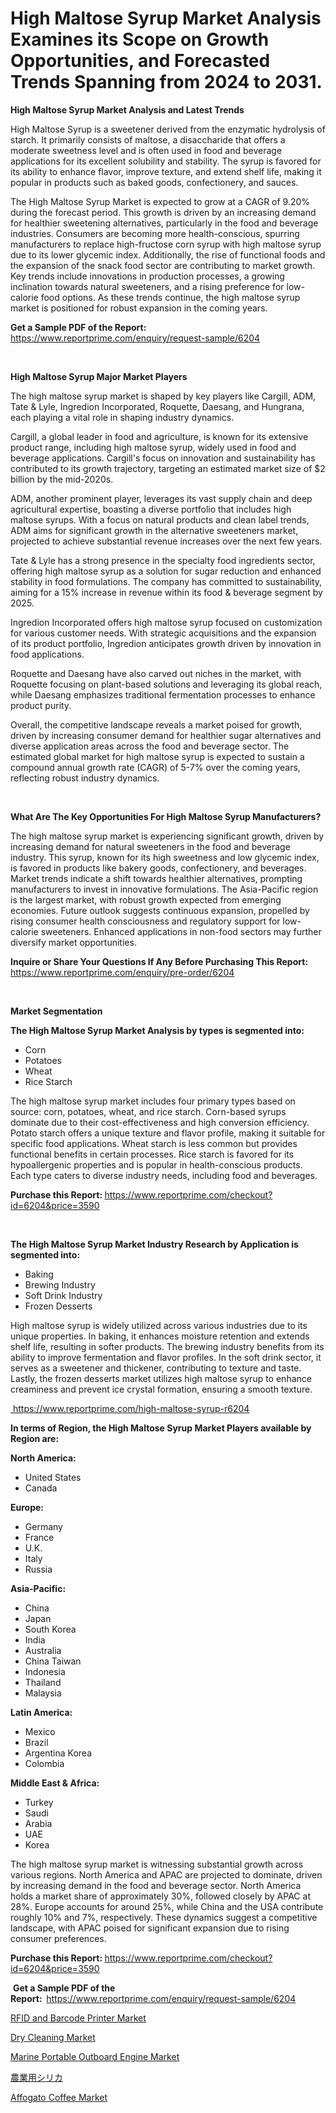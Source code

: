 <p><h1>High Maltose Syrup Market Analysis Examines its Scope on Growth Opportunities, and Forecasted Trends Spanning from 2024 to 2031.</h1></p><p><strong>High Maltose Syrup Market Analysis and Latest Trends</strong></p>
<p><p>High Maltose Syrup is a sweetener derived from the enzymatic hydrolysis of starch. It primarily consists of maltose, a disaccharide that offers a moderate sweetness level and is often used in food and beverage applications for its excellent solubility and stability. The syrup is favored for its ability to enhance flavor, improve texture, and extend shelf life, making it popular in products such as baked goods, confectionery, and sauces.</p><p>The High Maltose Syrup Market is expected to grow at a CAGR of 9.20% during the forecast period. This growth is driven by an increasing demand for healthier sweetening alternatives, particularly in the food and beverage industries. Consumers are becoming more health-conscious, spurring manufacturers to replace high-fructose corn syrup with high maltose syrup due to its lower glycemic index. Additionally, the rise of functional foods and the expansion of the snack food sector are contributing to market growth. Key trends include innovations in production processes, a growing inclination towards natural sweeteners, and a rising preference for low-calorie food options. As these trends continue, the high maltose syrup market is positioned for robust expansion in the coming years.</p></p>
<p><strong>Get a Sample PDF of the Report:&nbsp;</strong> <a href="https://www.reportprime.com/enquiry/request-sample/6204">https://www.reportprime.com/enquiry/request-sample/6204</a></p>
<p>&nbsp;</p>
<p><strong>High Maltose Syrup Major Market Players</strong></p>
<p><p>The high maltose syrup market is shaped by key players like Cargill, ADM, Tate & Lyle, Ingredion Incorporated, Roquette, Daesang, and Hungrana, each playing a vital role in shaping industry dynamics. </p><p>Cargill, a global leader in food and agriculture, is known for its extensive product range, including high maltose syrup, widely used in food and beverage applications. Cargill's focus on innovation and sustainability has contributed to its growth trajectory, targeting an estimated market size of $2 billion by the mid-2020s.</p><p>ADM, another prominent player, leverages its vast supply chain and deep agricultural expertise, boasting a diverse portfolio that includes high maltose syrups. With a focus on natural products and clean label trends, ADM aims for significant growth in the alternative sweeteners market, projected to achieve substantial revenue increases over the next few years.</p><p>Tate & Lyle has a strong presence in the specialty food ingredients sector, offering high maltose syrup as a solution for sugar reduction and enhanced stability in food formulations. The company has committed to sustainability, aiming for a 15% increase in revenue within its food & beverage segment by 2025.</p><p>Ingredion Incorporated offers high maltose syrup focused on customization for various customer needs. With strategic acquisitions and the expansion of its product portfolio, Ingredion anticipates growth driven by innovation in food applications.</p><p>Roquette and Daesang have also carved out niches in the market, with Roquette focusing on plant-based solutions and leveraging its global reach, while Daesang emphasizes traditional fermentation processes to enhance product purity.</p><p>Overall, the competitive landscape reveals a market poised for growth, driven by increasing consumer demand for healthier sugar alternatives and diverse application areas across the food and beverage sector. The estimated global market for high maltose syrup is expected to sustain a compound annual growth rate (CAGR) of 5-7% over the coming years, reflecting robust industry dynamics.</p></p>
<p>&nbsp;</p>
<p><strong>What Are The Key Opportunities For High Maltose Syrup Manufacturers?</strong></p>
<p><p>The high maltose syrup market is experiencing significant growth, driven by increasing demand for natural sweeteners in the food and beverage industry. This syrup, known for its high sweetness and low glycemic index, is favored in products like bakery goods, confectionery, and beverages. Market trends indicate a shift towards healthier alternatives, prompting manufacturers to invest in innovative formulations. The Asia-Pacific region is the largest market, with robust growth expected from emerging economies. Future outlook suggests continuous expansion, propelled by rising consumer health consciousness and regulatory support for low-calorie sweeteners. Enhanced applications in non-food sectors may further diversify market opportunities.</p></p>
<p><strong>Inquire or Share Your Questions If Any Before Purchasing This Report:</strong> <a href="https://www.reportprime.com/enquiry/pre-order/6204">https://www.reportprime.com/enquiry/pre-order/6204</a></p>
<p>&nbsp;</p>
<p><strong>Market Segmentation</strong></p>
<p><strong>The High Maltose Syrup Market Analysis by types is segmented into:</strong></p>
<p><ul><li>Corn</li><li>Potatoes</li><li>Wheat</li><li>Rice Starch</li></ul></p>
<p><p>The high maltose syrup market includes four primary types based on source: corn, potatoes, wheat, and rice starch. Corn-based syrups dominate due to their cost-effectiveness and high conversion efficiency. Potato starch offers a unique texture and flavor profile, making it suitable for specific food applications. Wheat starch is less common but provides functional benefits in certain processes. Rice starch is favored for its hypoallergenic properties and is popular in health-conscious products. Each type caters to diverse industry needs, including food and beverages.</p></p>
<p><strong>Purchase this Report:&nbsp;</strong><a href="https://www.reportprime.com/checkout?id=6204&price=3590">https://www.reportprime.com/checkout?id=6204&price=3590</a></p>
<p>&nbsp;</p>
<p><strong>The High Maltose Syrup Market Industry Research by Application is segmented into:</strong></p>
<p><ul><li>Baking</li><li>Brewing Industry</li><li>Soft Drink Industry</li><li>Frozen Desserts</li></ul></p>
<p><p>High maltose syrup is widely utilized across various industries due to its unique properties. In baking, it enhances moisture retention and extends shelf life, resulting in softer products. The brewing industry benefits from its ability to improve fermentation and flavor profiles. In the soft drink sector, it serves as a sweetener and thickener, contributing to texture and taste. Lastly, the frozen desserts market utilizes high maltose syrup to enhance creaminess and prevent ice crystal formation, ensuring a smooth texture.</p></p>
<p><a href="https://www.reportprime.com/high-maltose-syrup-r6204">&nbsp;https://www.reportprime.com/high-maltose-syrup-r6204</a></p>
<p><strong>In terms of Region, the High Maltose Syrup Market Players available by Region are:</strong></p>
<p>
    <p> <strong> North America: </strong>
        <ul>
            <li>United States</li>
            <li>Canada</li>
        </ul>
        </p> 
    <p> <strong> Europe: </strong>
        <ul>
            <li>Germany</li>
            <li>France</li>
            <li>U.K.</li>
            <li>Italy</li>
            <li>Russia</li>
        </ul>
        </p> 
    <p> <strong> Asia-Pacific: </strong>
        <ul>
            <li>China</li>
            <li>Japan</li>
            <li>South Korea</li>
            <li>India</li>
            <li>Australia</li>
            <li>China Taiwan</li>
            <li>Indonesia</li>
            <li>Thailand</li>
            <li>Malaysia</li>
        </ul>
        </p> 
    <p> <strong> Latin America: </strong>
        <ul>
            <li>Mexico</li>
            <li>Brazil</li>
            <li>Argentina Korea</li>
            <li>Colombia</li>
        </ul>
        </p> 
    <p> <strong> Middle East & Africa: </strong>
        <ul>
            <li>Turkey</li>
            <li>Saudi</li>
            <li>Arabia</li>
            <li>UAE</li>
            <li>Korea</li>
        </ul>
    </p>
    </p>
<p><p>The high maltose syrup market is witnessing substantial growth across various regions. North America and APAC are projected to dominate, driven by increasing demand in the food and beverage sector. North America holds a market share of approximately 30%, followed closely by APAC at 28%. Europe accounts for around 25%, while China and the USA contribute roughly 10% and 7%, respectively. These dynamics suggest a competitive landscape, with APAC poised for significant expansion due to rising consumer preferences.</p></p>
<p><strong>Purchase this Report: </strong><a href="https://www.reportprime.com/checkout?id=6204&price=3590">https://www.reportprime.com/checkout?id=6204&price=3590</a></p>
<p>&nbsp;<strong>Get a Sample PDF of the Report:&nbsp;&nbsp;</strong><a href="https://www.reportprime.com/enquiry/request-sample/6204">https://www.reportprime.com/enquiry/request-sample/6204</a></p>
<p><strong></strong></p>
<p><p><a href="https://www.linkedin.com/pulse/rfid-barcode-printer-market-trends-strategic-insights-2024-bygze?trackingId=7ei07RKhTM6Cwh%2FaLAuocQ%3D%3D">RFID and Barcode Printer Market</a></p><p><a href="https://medium.com/@rachel.payne546456/dry-cleaning-market-size-by-type-cloud-saas-web-mobile-ios-native-mobile-android-native-by-3fdaef628247">Dry Cleaning Market</a></p><p><a href="https://issuu.com/reportprime-2/docs/marine-portable-outboard-engine-mar_8f748ecdb89b12">Marine Portable Outboard Engine Market</a></p><p><a href="https://medium.com/@marlanamarvn/%E3%82%B0%E3%83%AD%E3%83%BC%E3%83%90%E3%83%AB%E8%BE%B2%E6%A5%AD%E3%82%B7%E3%83%AA%E3%82%AB%E5%B8%82%E5%A0%B4%E3%82%92%E9%A7%86%E5%8B%95%E3%81%99%E3%82%8B%E8%A6%81%E5%9B%A0%E3%81%A8%E3%81%AF-%E3%83%88%E3%83%AC%E3%83%B3%E3%83%89-%E7%94%A8%E9%80%94-%E5%9C%B0%E5%9F%9F%E5%88%A5%E4%BA%88%E6%B8%AC-2024%E5%B9%B4-2031%E5%B9%B4-%E3%81%AB%E8%BF%AB%E3%82%8B-4c1bcc48b952">農業用シリカ</a></p><p><a href="https://github.com/gdfhhhj/Market-Research-Report-List-6/blob/main/affogato-coffee-market.md">Affogato Coffee Market</a></p></p>